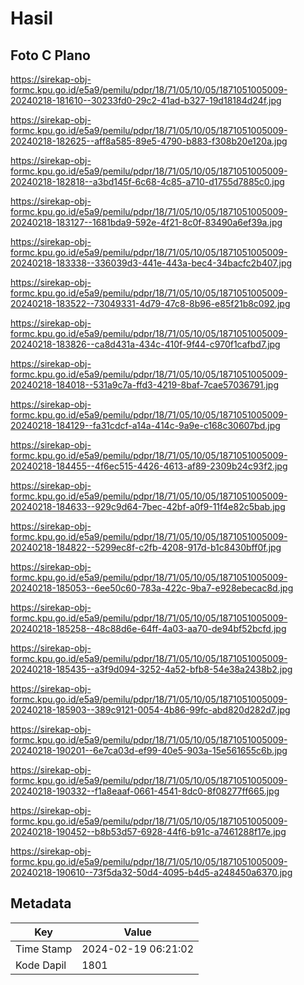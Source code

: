 # Hasil

## Foto C Plano

https://sirekap-obj-formc.kpu.go.id/e5a9/pemilu/pdpr/18/71/05/10/05/1871051005009-20240218-181610--30233fd0-29c2-41ad-b327-19d18184d24f.jpg

https://sirekap-obj-formc.kpu.go.id/e5a9/pemilu/pdpr/18/71/05/10/05/1871051005009-20240218-182625--aff8a585-89e5-4790-b883-f308b20e120a.jpg

https://sirekap-obj-formc.kpu.go.id/e5a9/pemilu/pdpr/18/71/05/10/05/1871051005009-20240218-182818--a3bd145f-6c68-4c85-a710-d1755d7885c0.jpg

https://sirekap-obj-formc.kpu.go.id/e5a9/pemilu/pdpr/18/71/05/10/05/1871051005009-20240218-183127--1681bda9-592e-4f21-8c0f-83490a6ef39a.jpg

https://sirekap-obj-formc.kpu.go.id/e5a9/pemilu/pdpr/18/71/05/10/05/1871051005009-20240218-183338--336039d3-441e-443a-bec4-34bacfc2b407.jpg

https://sirekap-obj-formc.kpu.go.id/e5a9/pemilu/pdpr/18/71/05/10/05/1871051005009-20240218-183522--73049331-4d79-47c8-8b96-e85f21b8c092.jpg

https://sirekap-obj-formc.kpu.go.id/e5a9/pemilu/pdpr/18/71/05/10/05/1871051005009-20240218-183826--ca8d431a-434c-410f-9f44-c970f1cafbd7.jpg

https://sirekap-obj-formc.kpu.go.id/e5a9/pemilu/pdpr/18/71/05/10/05/1871051005009-20240218-184018--531a9c7a-ffd3-4219-8baf-7cae57036791.jpg

https://sirekap-obj-formc.kpu.go.id/e5a9/pemilu/pdpr/18/71/05/10/05/1871051005009-20240218-184129--fa31cdcf-a14a-414c-9a9e-c168c30607bd.jpg

https://sirekap-obj-formc.kpu.go.id/e5a9/pemilu/pdpr/18/71/05/10/05/1871051005009-20240218-184455--4f6ec515-4426-4613-af89-2309b24c93f2.jpg

https://sirekap-obj-formc.kpu.go.id/e5a9/pemilu/pdpr/18/71/05/10/05/1871051005009-20240218-184633--929c9d64-7bec-42bf-a0f9-11f4e82c5bab.jpg

https://sirekap-obj-formc.kpu.go.id/e5a9/pemilu/pdpr/18/71/05/10/05/1871051005009-20240218-184822--5299ec8f-c2fb-4208-917d-b1c8430bff0f.jpg

https://sirekap-obj-formc.kpu.go.id/e5a9/pemilu/pdpr/18/71/05/10/05/1871051005009-20240218-185053--6ee50c60-783a-422c-9ba7-e928ebecac8d.jpg

https://sirekap-obj-formc.kpu.go.id/e5a9/pemilu/pdpr/18/71/05/10/05/1871051005009-20240218-185258--48c88d6e-64ff-4a03-aa70-de94bf52bcfd.jpg

https://sirekap-obj-formc.kpu.go.id/e5a9/pemilu/pdpr/18/71/05/10/05/1871051005009-20240218-185435--a3f9d094-3252-4a52-bfb8-54e38a2438b2.jpg

https://sirekap-obj-formc.kpu.go.id/e5a9/pemilu/pdpr/18/71/05/10/05/1871051005009-20240218-185903--389c9121-0054-4b86-99fc-abd820d282d7.jpg

https://sirekap-obj-formc.kpu.go.id/e5a9/pemilu/pdpr/18/71/05/10/05/1871051005009-20240218-190201--6e7ca03d-ef99-40e5-903a-15e561655c6b.jpg

https://sirekap-obj-formc.kpu.go.id/e5a9/pemilu/pdpr/18/71/05/10/05/1871051005009-20240218-190332--f1a8eaaf-0661-4541-8dc0-8f08277ff665.jpg

https://sirekap-obj-formc.kpu.go.id/e5a9/pemilu/pdpr/18/71/05/10/05/1871051005009-20240218-190452--b8b53d57-6928-44f6-b91c-a7461288f17e.jpg

https://sirekap-obj-formc.kpu.go.id/e5a9/pemilu/pdpr/18/71/05/10/05/1871051005009-20240218-190610--73f5da32-50d4-4095-b4d5-a248450a6370.jpg


## Metadata

| Key        | Value               |
| ---------- | ------------------- |
| Time Stamp | 2024-02-19 06:21:02 |
| Kode Dapil | 1801                |




